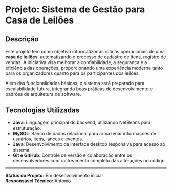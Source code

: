 # Projeto: Sistema de Gestão para Casa de Leilões

## Descrição

Este projeto tem como objetivo informatizar as rotinas operacionais de uma **casa de leilões**, automatizando o processo de cadastro de itens, registro de vendas. A iniciativa visa melhorar a confiabilidade, a segurança e a eficiência das operações, proporcionando uma experiência moderna tanto para os organizadores quanto para os participantes dos leilões.

Além das funcionalidades básicas, o sistema será preparado para escalabilidade futura, integrando boas práticas de desenvolvimento e padrões de arquitetura de software.

## Tecnologias Utilizadas

- **Java**: Linguagem principal do backend, utilizando NetBeans para estruturação.
- **MySQL**: Banco de dados relacional para armazenar informações de usuários, itens, lances e eventos.
- **Java**: Desenvolvimento da interface desktop responsiva para acesso ao sistema.
- **Git e GitHub**: Controle de versão e colaboração entre os desenvolvedores com rastreamento completo das alterações no código.


---

**Status do Projeto:** Em desenvolvimento inicial  
**Responsável Técnico:** Antonio 
